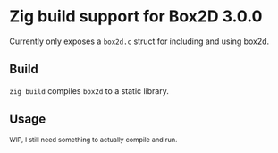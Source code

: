 # Zig build support for Box2D 3.0.0

Currently only exposes a `box2d.c` struct for including and using box2d.

## Build
`zig build` compiles `box2d` to a static library.

## Usage

<small>WIP, I still need something to actually compile and run.</small>
